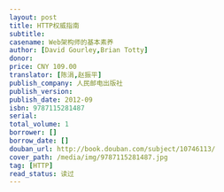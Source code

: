 ```yaml
---
layout: post
title: HTTP权威指南
subtitle:
casename: Web架构师的基本素养
author: [David Gourley,Brian Totty]
donor: 
price: CNY 109.00
translator: [陈涓,赵振平]
publish_company: 人民邮电出版社
publish_version: 
publish_date: 2012-09
isbn: 9787115281487
serial: 
total_volume: 1
borrower: []
borrow_date: []
douban_url: http://book.douban.com/subject/10746113/
cover_path: /media/img/9787115281487.jpg
tag: [HTTP]
read_status: 读过
---
```

